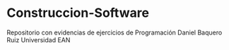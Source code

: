 # Construccion-Software
Repositorio con evidencias de ejercicios de Programación Daniel Baquero Ruiz Universidad EAN
